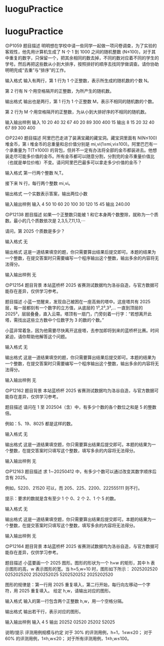# luoguPractice
# luoguPractice
😊P1059
题目描述
明明想在学校中请一些同学一起做一项问卷调查，为了实验的客观性，他先用计算机生成了 N 个 1 到 1000 之间的随机整数 (N≤100)，对于其中重复的数字，只保留一个，把其余相同的数去掉，不同的数对应着不同的学生的学号。然后再把这些数从小到大排序，按照排好的顺序去找同学做调查。请你协助明明完成“去重”与“排序”的工作。

输入格式
输入有两行，第 1 行为 1 个正整数，表示所生成的随机数的个数 N。

第 2 行有 N 个用空格隔开的正整数，为所产生的随机数。

输出格式
输出也是两行，第 1 行为 1 个正整数 M，表示不相同的随机数的个数。

第 2 行为 M 个用空格隔开的正整数，为从小到大排好序的不相同的随机数。

输入输出样例
输入
10
20 40 32 67 40 20 89 300 400 15
输出
8
15 20 32 40 67 89 300 400


😊P2240
题目描述
阿里巴巴走进了装满宝藏的藏宝洞。藏宝洞里面有 N(N≤100) 堆金币，第 i 堆金币的总重量和总价值分别是 mi,vi(1≤mi,vi≤100)。阿里巴巴有一个承重量为 T(T≤1000) 的背包，但并不一定有办法将全部的金币都装进去。他想装走尽可能多价值的金币。所有金币都可以随意分割，分割完的金币重量价值比（也就是单位价格）不变。请问阿里巴巴最多可以拿走多少价值的金币？

输入格式
第一行两个整数 N,T。

接下来 N 行，每行两个整数 mi,vi。

输出格式
一个实数表示答案，输出两位小数

输入输出样例
输入
4 50
10 60
20 100
30 120
15 45
输出
240.00


😊P12138
题目描述
如果一个正整数只能被 1 和它本身两个数整除，就称为一个质数。最小的几个质数依次是 2,3,5,7,11,13,⋯

请问，第 2025 个质数是多少？

输入格式
无

输出格式
这是一道结果填空的题，你只需要算出结果后提交即可。本题的结果为一个整数，在提交答案时只需要编写一个程序输出这个整数，输出多余的内容将无法得分。

输入输出样例
无

😊P12154
题目背景
本站蓝桥杯 2025 省赛测试数据均为洛谷自造，与官方数据可能存在差异，仅供学习参考。

题目描述
小蓝一觉醒来，发现自己被困在一座高耸的塔中。这座塔共有 2025 层，每一层都刻有一个数字的立方值，从底层的 1³,2³,3³,… 一直到顶层的 2025³，层层叠叠，直入云霄。塔顶有一扇门，门旁刻着一行字：“若想离开此塔，需找出这些立方数中个位数字为 3 的数的个数。”

小蓝非常着急，因为他需要尽快离开这座塔，去参加即将到来的蓝桥杯比赛。时间紧迫，请你帮助他解答这个问题。

输入格式
无

输出格式
这是一道结果填空的题，你只需要算出结果后提交即可。本题的结果为一个整数，在提交答案时只需要编写一个程序输出这个整数，输出多余的内容将无法得分。

输入输出样例
无


😊P12162
题目背景
本站蓝桥杯 2025 省赛测试数据均为洛谷自造，与官方数据可能存在差异，仅供学习参考。

题目描述
请问在 1 至 202504（含）中，有多少个数的各个数位之和是 5 的整数倍。

例如：5、19、8025 都是这样的数。

输入格式
无

输出格式
这是一道结果填空题，你只需要算出结果后提交即可。本题的结果为一个整数，在提交答案时只填写这个整数，填写多余的内容将无法得分。

输入输出样例
无


😊P12163
题目描述
求 1∼20250412 中，有多少个数可以通过改变其数字顺序后含有 2025。

例如，5220、21520 可以，而 205、225、2200、222555111 则不行。

提示：要求的数就是含有至少 1 个 0、2 个 2、1 个 5 的数。

输入格式
无

输出格式
这是一道结果填空题，你只需要算出结果后提交即可。本题的结果为一个整数，在提交答案时只填写这个整数，填写多余的内容将无法得分。

输入输出样例
无


😊P12164
题目背景
本站蓝桥杯 2025 省赛测试数据均为洛谷自造，与官方数据可能存在差异，仅供学习参考。

题目描述
小蓝要画一个 2025 图形。图形的形状为一个 h×w 的矩形，其中 h 表示图形的高，w 表示图形的宽。当 h=5,w=10 时，图形如下所示：
2025202520
0252025202
2520252025
5202520252
2025202520

图形的规律是：第一行用 2025 重复填入，第二行开始，每行向左移动一个字符，用 2025 重复填入。 给定 h,w，请输出对应的图形。

输入格式
输入的第一行包含两个正整数 h,w，用一个空格分隔。

输出格式
输出若干行，表示对应的图形。

输入输出样例
输入
4 5
输出
20252
02520
25202
52025

说明/提示
评测用例规模与约定
对于 30% 的评测用例，h=1，1≤w≤20；
对于 60% 的评测用例，1≤h,w≤20；
对于所有评测用例，1≤h,w≤100。

